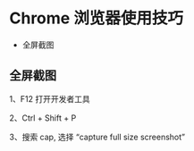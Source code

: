 # Chrome 浏览器使用技巧

* 全屏截图

## 全屏截图

1、F12 打开开发者工具

2、Ctrl + Shift + P

3、搜索 cap, 选择 “capture full size screenshot”